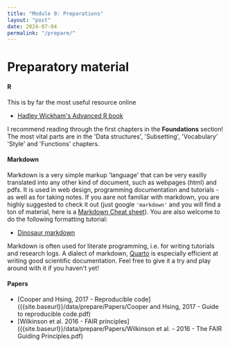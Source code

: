 ```yaml
---
title: "Module 0: Preparations"
layout: "post"
date: 2024-07-04
permalink: "/prepare/"
---
```


# Preparatory material


#### R

This is by far the most useful resource online 

- [Hadley Wickham's Advanced R book](http://adv-r.had.co.nz/)

I recommend reading through the first chapters in the **Foundations** section! The most vital parts are in the 'Data structures', 'Subsetting', 'Vocabulary' 'Style'  and 'Functions' chapters.

#### Markdown

Markdown is a very simple markup 'language' that can be very easilly translated into any other kind of document, such as webpages (html) and pdfs. It is used in web design, programming documentation and tutorials - as well as for taking notes. If you aare not familiar with markdown, you are highly suggested to check it out (just google `'markdown'` and you will find a ton of material, here is a [Markdown Cheat sheet](https://www.markdownguide.org/cheat-sheet/)). You are also welcome to do the following formatting tutorial:

- [Dinosaur markdown](https://github.com/adamkocsis/dinosaur-markdown)

Markdown is often used for literate programming, i.e. for writing tutorials and research logs. A dialect of markdown, [Quarto](https://quarto.org/) is especially efficient at writing good scientific documentation. Feel free to give it a try and play around with it if you haven't yet!

#### Papers

- [Cooper and Hsing, 2017 - Reproducible code]({{site.baseurl}}/data/prepare/Papers/Cooper and Hsing, 2017 - Guide to reproducible code.pdf)
- [Wilkinson et al. 2016 - FAIR principles]({{site.baseurl}}/data/prepare/Papers/Wilkinson et al. - 2016 - The FAIR Guiding Principles.pdf)

